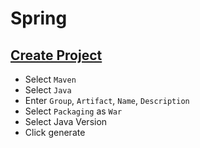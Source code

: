 # Spring
## [Create Project](https://start.spring.io/)
- Select `Maven`
- Select `Java`
- Enter `Group`, `Artifact`, `Name`, `Description`
- Select `Packaging` as `War`
- Select Java Version
- Click generate
